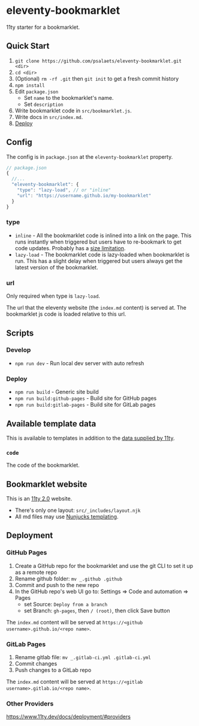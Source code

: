 # eleventy-bookmarklet

11ty starter for a bookmarklet.

## Quick Start

1. `git clone https://github.com/psalaets/eleventy-bookmarklet.git <dir>`
2. `cd <dir>`
3. (Optional) `rm -rf .git` then `git init` to get a fresh commit history
4. `npm install`
5. Edit `package.json`
    - Set `name` to the bookmarklet's name.
    - Set `description`
6. Write bookmarklet code in `src/bookmarklet.js`.
7. Write docs in `src/index.md`.
8. [Deploy](#deployment)

## Config

The config is in `package.json` at the `eleventy-bookmarklet` property.

```js
// package.json
{
  //...
  "eleventy-bookmarklet": {
    "type": "lazy-load", // or "inline"
    "url": "https://username.github.io/my-bookmarklet"
  }
}
```

### type

- `inline` - All the bookmarklet code is inlined into a link on the page. This runs instantly when triggered but users have to re-bookmark to get code updates. Probably has a [size limitation](https://stackoverflow.com/q/417142).
- `lazy-load` - The bookmarklet code is lazy-loaded when bookmarklet is run. This has a slight delay when triggered but users always get the latest version of the bookmarklet.

### url

Only required when type is `lazy-load`.

The url that the eleventy website (the `index.md` content) is served at. The bookmarklet js code is loaded relative to this url.

## Scripts

### Develop

- `npm run dev` - Run local dev server with auto refresh

### Deploy

- `npm run build` - Generic site build
- `npm run build:github-pages` - Build site for GitHub pages
- `npm run build:gitlab-pages` - Build site for GitLab pages

## Available template data

This is available to templates in addition to the [data supplied by 11ty](https://www.11ty.dev/docs/data-eleventy-supplied/).

### `code`

The code of the bookmarklet.

## Bookmarklet website

This is an [11ty 2.0](https://www.11ty.dev/) website.

- There's only one layout: `src/_includes/layout.njk`
- All md files may use [Nunjucks templating](https://mozilla.github.io/nunjucks/).

## Deployment

### GitHub Pages

1. Create a GitHub repo for the bookmarklet and use the git CLI to set it up as a remote repo
2. Rename github folder: `mv _.github .github`
3. Commit and push to the new repo
4. In the GitHub repo's web UI go to: Settings => Code and automation => Pages
    - set Source: `Deploy from a branch`
    - set Branch: `gh-pages`, then `/ (root)`, then click Save button

The `index.md` content will be served at `https://<github username>.github.io/<repo name>`.

### GitLab Pages

1. Rename gitlab file: `mv _.gitlab-ci.yml .gitlab-ci.yml`
2. Commit changes
3. Push changes to a GitLab repo

The `index.md` content will be served at `https://<gitlab username>.gitlab.io/<repo name>`.

### Other Providers

https://www.11ty.dev/docs/deployment/#providers
